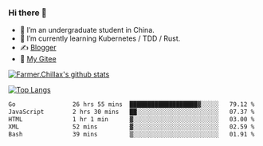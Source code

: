 ### Hi there 👋

- 🔭 I’m an undergraduate student in China.
- 🌱 I’m currently learning Kubernetes / TDD / Rust.
- ✍️ [Blogger](https://blog.farmer233.top)
- 🤔 [My Gitee](https://gitee.com/Farmer-chong)


[![Farmer.Chillax's github stats](https://github-readme-stats.vercel.app/api?username=FarmerChillax)](https://github.com/anuraghazra/github-readme-stats)

[![Top Langs](https://github-readme-stats.vercel.app/api/top-langs/?username=FarmerChillax&layout=compact&hide=html,css,javascript)](https://github.com/anuraghazra/github-readme-stats)


<a href="https://wakatime.com/@Farmer"> </a>
          <!--START_SECTION:waka-->

```txt
Go                26 hrs 55 mins  ███████████████████▓░░░░░   79.12 %
JavaScript        2 hrs 30 mins   ██░░░░░░░░░░░░░░░░░░░░░░░   07.37 %
HTML              1 hr 1 min      ▓░░░░░░░░░░░░░░░░░░░░░░░░   03.00 %
XML               52 mins         ▓░░░░░░░░░░░░░░░░░░░░░░░░   02.59 %
Bash              39 mins         ▒░░░░░░░░░░░░░░░░░░░░░░░░   01.91 %
```

<!--END_SECTION:waka-->



<!--
**Farmer-chong/Farmer-chong** is a ✨ _special_ ✨ repository because its `README.md` (this file) appears on your GitHub profile.

Here are some ideas to get you started:

- 🔭 I’m currently working on ...
- 🌱 I’m currently learning ...
- 👯 I’m looking to collaborate on ...
- 🤔 I’m looking for help with ...
- 💬 Ask me about ...
- 📫 How to reach me: ...
- 😄 Pronouns: ...
- ⚡ Fun fact: ...
-->
